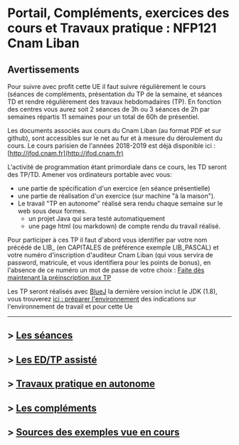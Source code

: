 # Portail, Compléments, exercices des cours et Travaux pratique : NFP121 Cnam Liban

## Avertissements

Pour suivre avec profit cette UE il faut suivre régulièrement le cours (séances de compléments, présentation du TP de la semaine, et séances TD et rendre régulièrement des travaux hebdomadaires (TP). En fonction des centres vous aurez soit 2 séances de 3h ou 3 séances de 2h par semaines répartis 11 semaines pour un total de 60h de présentiel. 

Les documents associés aux cours du Cnam Liban (au format PDF et sur github), sont accessibles sur le net au fur et à mesure du déroulement du cours. Le cours parisien de l'années 2018-2019 est déjà disponible ici : [http://jfod.cnam.fr](http://jfod.cnam.fr) 

L'activité de programmation étant primordiale dans ce cours, les TD seront des TP/TD. Amener vos ordinateurs portable avec vous:

* une partie de spécification d'un exercice (en séance présentielle)
* une partie de réalisation d'un exercice (sur machine "à la maison").
* Le travail "TP en autonome" réalisé sera rendu chaque semaine sur le web sous deux formes. 
    * un projet Java qui sera testé automatiquement
    * une page html (ou markdown) de compte rendu du travail réalisé.

Pour participer à ces TP il faut d'abord vous identifier par votre nom précédé de LIB_ (en CAPITALES de préférence exemple LIB_PASCAL) et votre numéro d'inscription d'auditeur Cnam Liban (qui vous servira de password, matricule, et vous identifiera pour les points de bonus), en l'absence de ce numéro un mot de passe de votre choix : [Faite dès maintenant la préinscription aux TP](/NFP121/preInscription/)

Les TP seront réalisés avec [BlueJ](http://www.bluej.org/)  la dernière version inclut le JDK (1.8), vous trouverez [ici : préparer l'environnement](https://issae.github.io/NFP121/TP/tp0/) des indications sur l'environnement de travail et pour cette Ue

<hr />

## > [Les séances](Seances/)
## > [Les ED/TP assisté](ED/)
## > [Travaux pratique en autonome](TP/)
## > [Les compléments](Complements/)
## > [Sources des exemples vue en cours](Exemples/)


